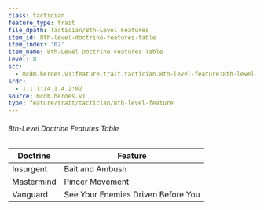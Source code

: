 ```yaml
---
class: tactician
feature_type: trait
file_dpath: Tactician/8th-Level Features
item_id: 8th-level-doctrine-features-table
item_index: '02'
item_name: 8th-Level Doctrine Features Table
level: 8
scc:
  - mcdm.heroes.v1:feature.trait.tactician.8th-level-feature:8th-level-doctrine-features-table
scdc:
  - 1.1.1:14.1.4.2:02
source: mcdm.heroes.v1
type: feature/trait/tactician/8th-level-feature
---
```


###### 8th-Level Doctrine Features Table

| Doctrine   | Feature                            |
| ---------- | ---------------------------------- |
| Insurgent  | Bait and Ambush                    |
| Mastermind | Pincer Movement                    |
| Vanguard   | See Your Enemies Driven Before You |
